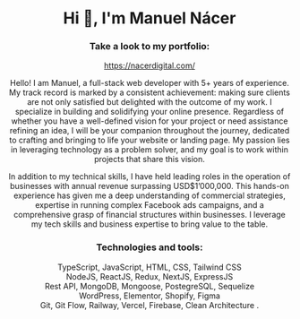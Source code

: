 <h1 align="center">Hi 👋, I'm Manuel Nácer</h1>

<h3 align="center">Take a look to my portfolio:</h3>
<a href="https://nacerdigital.com/" target="_blank" rel="noreferrer"><p align="center">https://nacerdigital.com/</p></a> 

<p align="center">
Hello! I am Manuel, a full-stack web developer with 5+ years of experience. My track record is marked by a consistent achievement: making sure clients are not only satisfied but delighted with the outcome of my work. I specialize in building and solidifying your online presence. Regardless of whether you have a well-defined vision for your project or need assistance refining an idea, I will be your companion throughout the journey, dedicated to crafting and bringing to life your website or landing page. My passion lies in leveraging technology as a problem solver, and my goal is to work within projects that share this vision.


</p>
<p align="center">
In addition to my technical skills, I have held leading roles in the operation of businesses with annual revenue surpassing USD$1’000,000. This hands-on experience has given me a deep understanding of commercial strategies, expertise in running complex Facebook ads campaigns, and a comprehensive grasp of financial structures within businesses. I leverage my tech skills and business expertise to bring value to the table.
</p>


<h3 align="center">Technologies and tools:</h3>
<p align="center">
TypeScript, JavaScript, HTML, CSS, Tailwind CSS <br>
NodeJS, ReactJS, Redux, NextJS, ExpressJS <br>
Rest API, MongoDB, Mongoose, PostegreSQL, Sequelize <br>
  WordPress, Elementor, Shopify, Figma <br>
Git, Git Flow, Railway, Vercel, Firebase, Clean Architecture .
  </p>
<br>


